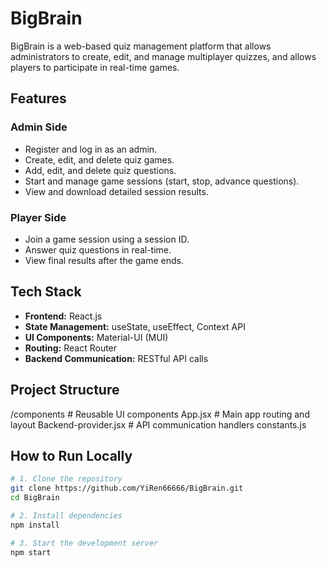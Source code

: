# BigBrain

BigBrain is a web-based quiz management platform that allows administrators to create, edit, and manage multiplayer quizzes, and allows players to participate in real-time games.

## Features

### Admin Side
- Register and log in as an admin.
- Create, edit, and delete quiz games.
- Add, edit, and delete quiz questions.
- Start and manage game sessions (start, stop, advance questions).
- View and download detailed session results.

### Player Side
- Join a game session using a session ID.
- Answer quiz questions in real-time.
- View final results after the game ends.

## Tech Stack

- **Frontend:** React.js
- **State Management:** useState, useEffect, Context API
- **UI Components:** Material-UI (MUI)
- **Routing:** React Router
- **Backend Communication:** RESTful API calls

## Project Structure

/components # Reusable UI components App.jsx # Main app routing and layout Backend-provider.jsx # API communication handlers constants.js


## How to Run Locally

```bash
# 1. Clone the repository
git clone https://github.com/YiRen66666/BigBrain.git
cd BigBrain

# 2. Install dependencies
npm install

# 3. Start the development server
npm start




